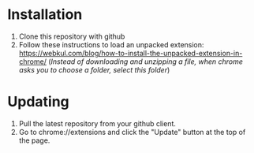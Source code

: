 # Installation
1) Clone this repository with github
2) Follow these instructions to load an unpacked extension: https://webkul.com/blog/how-to-install-the-unpacked-extension-in-chrome/
   (_Instead of downloading and unzipping a file, 
   when chrome asks you to choose a folder, select this folder_)

# Updating

1) Pull the latest repository from your github client. 
2) Go to chrome://extensions and click the "Update" button at the top of the page.
